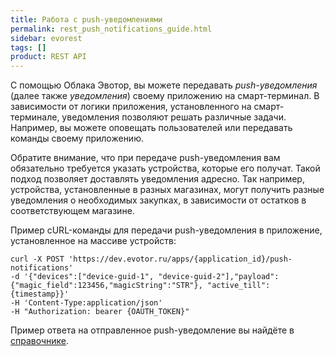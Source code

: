 ```yaml
---
title: Работа с push-уведомлениями
permalink: rest_push_notifications_guide.html
sidebar: evorest
tags: []
product: REST API
---
```


С помощью Облака Эвотор, вы можете передавать _push-уведомления_ (далее также _уведомления_) своему приложению на смарт-терминал.
В зависимости от логики приложения, установленного на смарт-терминале, уведомления позволяют решать различные задачи.
Например, вы можете оповещать пользователей или передавать команды своему приложению.

Обратите внимание, что при передаче push-уведомления вам обязательно требуется указать устройства, которые его получат. Такой подход позволяет доставлять уведомления адресно. Так например, устройства, установленные в разных магазинах, могут получить разные уведомления о необходимых закупках, в зависимости от остатков в соответствующем магазине.

Пример cURL-команды для передачи push-уведомления в приложение, установленное на массиве устройств:

```shell
curl -X POST 'https://dev.evotor.ru/apps/{application_id}/push-notifications'
-d '{"devices":["device-guid-1", "device-guid-2"],"payload":{"magic_field":123456,"magicString":"STR"}, "active_till": {timestamp}}'
-H 'Content-Type:application/json'
-H "Authorization: bearer {OAUTH_TOKEN}"
```

Пример ответа на отправленное push-уведомление вы найдёте в [справочнике](./rest_push_notificztions.html).
